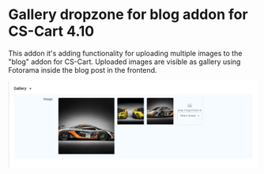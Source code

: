 # Gallery dropzone for blog addon for CS-Cart 4.10

This addon it's adding functionality for uploading multiple images to the "blog" addon for CS-Cart.
Uploaded images are visible as gallery using Fotorama inside the blog post in the frontend.

![Screenshot](screenshot/screenshot_01.jpg)
